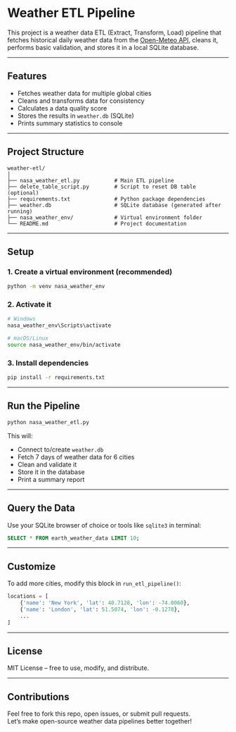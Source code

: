 
# Weather ETL Pipeline

This project is a weather data ETL (Extract, Transform, Load) pipeline that fetches historical daily weather data from the [Open-Meteo API](https://open-meteo.com/), cleans it, performs basic validation, and stores it in a local SQLite database.

---

## Features

- Fetches weather data for multiple global cities  
- Cleans and transforms data for consistency  
- Calculates a data quality score  
- Stores the results in `weather.db` (SQLite)  
- Prints summary statistics to console

---

## Project Structure

```
weather-etl/
│
├── nasa_weather_etl.py           # Main ETL pipeline
├── delete_table_script.py        # Script to reset DB table (optional)
├── requirements.txt              # Python package dependencies
├── weather.db                    # SQLite database (generated after running)
├── nasa_weather_env/             # Virtual environment folder
└── README.md                     # Project documentation
```

---

## Setup

### 1. Create a virtual environment (recommended)

```bash
python -m venv nasa_weather_env
```

### 2. Activate it

```bash
# Windows
nasa_weather_env\Scripts\activate

# macOS/Linux
source nasa_weather_env/bin/activate
```

### 3. Install dependencies

```bash
pip install -r requirements.txt
```

---

## Run the Pipeline

```bash
python nasa_weather_etl.py
```

This will:
- Connect to/create `weather.db`
- Fetch 7 days of weather data for 6 cities
- Clean and validate it
- Store it in the database
- Print a summary report

---

## Query the Data

Use your SQLite browser of choice or tools like `sqlite3` in terminal:

```sql
SELECT * FROM earth_weather_data LIMIT 10;
```

---

## Customize

To add more cities, modify this block in `run_etl_pipeline()`:

```python
locations = [
    {'name': 'New York', 'lat': 40.7128, 'lon': -74.0060},
    {'name': 'London', 'lat': 51.5074, 'lon': -0.1278},
    ...
]
```

---

## License

MIT License – free to use, modify, and distribute.

---

## Contributions

Feel free to fork this repo, open issues, or submit pull requests.  
Let’s make open-source weather data pipelines better together!
